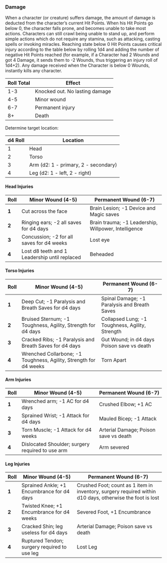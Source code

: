 ### Damage
When a character (or creature) suffers damage, the amount of damage is deducted from the character’s current Hit Points. When his Hit Points go below 0, the character falls prone, and becomes unable to take most actions. Characters can still crawl being unable to stand up, and perform simple actions which do not require any stamina, such as attacking, casting spells or invoking miracles. Reaching state below 0 Hit Points causes critical injury according to the table below by rolling 1d4 and adding the number of negative Hit Points reached (for example, if a Character had 2 Wounds and got 4 Damage, it sends them to -2 Wounds, thus triggering an injury roll of 1d4+2). Any damage received when the Character is below 0 Wounds, instantly kills any character.

| Roll Total | Effect                         |
| ---------- | ------------------------------ |
| 1-3        | Knocked out. No lasting damage |
| 4-5        | Minor wound                    |
| 6-7        | Permanent injury               |
| 8+         | Death                          |
Determine target location:

| d4 Roll | Location                             |
| ------- | ------------------------------------ |
| 1       | Head                                 |
| 2       | Torso                                |
| 3       | Arm (d2: 1 - primary, 2 - secondary) |
| 4       | Leg (d2: 1 - left, 2 - right)        |
#### Head Injuries

| Roll  | Minor Wound (4-5)                             | Permanent Wound (6-7)                                |
| ----- | --------------------------------------------- | ---------------------------------------------------- |
| **1** | Cut across the face                           | Brain Lesion; -1 Device and Magic saves              |
| **2** | Ringing ears; -2 all saves for d4 days        | Brain trauma; -1 Leadership, Willpower, Intelligence |
| **3** | Concussion; -2 for all saves for d4 weeks     | Lost eye                                             |
| **4** | Lost d8 teeth and 1 Leadership until replaced | Beheaded                                             |

#### Torso Injuries

| Roll  | Minor Wound (4-5)                                                 | Permanent Wound (6-7)                           |
| ----- | ----------------------------------------------------------------- | ----------------------------------------------- |
| **1** | Deep Cut; -1 Paralysis and Breath Saves for d4 days               | Spinal Damage; -1 Paralysis and Breath Saves    |
| **2** | Bruised Sternum; -1 Toughness, Agility, Strength for d4 days      | Collapsed Lung; -1 Toughness, Agility, Strength |
| **3** | Cracked Ribs; -1 Paralysis and Breath Saves for d4 days           | Gut Wound; in d4 days Poison save vs death      |
| **4** | Wrenched Collarbone; -1 Toughness, Agility, Strength for d4 weeks | Torn Apart                                      |

#### Arm Injuries

| Roll  | Minor Wound (4-5)                                | Permanent Wound (6-7)                 |
| ----- | ------------------------------------------------ | ------------------------------------- |
| **1** | Wrenched arm; -1 AC for d4 days                  | Crushed Elbow; +1 AC                  |
| **2** | Sprained Wrist; -1 Attack for d4 days            | Mauled Bicep; -1 Attack               |
| **3** | Torn Muscle; -1 Attack for d4 weeks              | Arterial Damage; Poison save vs death |
| **4** | Dislocated Shoulder; surgery required to use arm | Arm severed                           |

#### Leg Injuries

| Roll  | Minor Wound (4-5)                            | Permanent Wound (6-7)                                                                                    |
| ----- | -------------------------------------------- | -------------------------------------------------------------------------------------------------------- |
| **1** | Sprained Ankle; +1 Encumbrance for d4 days   | Crushed Foot; count as 1 item in inventory, surgery required within d10 days, otherwise the foot is lost |
| **2** | Twisted Knee; +1 Encumbrance for d4 weeks    | Severed Foot, +1 Encumbrance                                                                             |
| **3** | Cracked Shin; leg useless for d4 days        | Arterial Damage; Poison save vs death                                                                    |
| **4** | Ruptured Tendon; surgery required to use leg | Lost Leg                                                                                                 |
